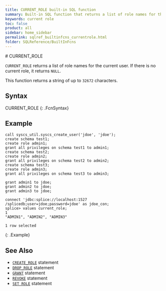```yaml
---
title: CURRENT_ROLE built-in SQL function
summary: Built-in SQL function that returns a list of role names for the current user.
keywords: current role
toc: false
product: all
sidebar: home_sidebar
permalink: sqlref_builtinfcns_currentrole.html
folder: SQLReference/BuiltInFcns
---
```

<section>
<div class="TopicContent" data-swiftype-index="true" markdown="1">
# CURRENT_ROLE

`CURRENT_ROLE` returns a list of role names for the current user. If there is no current role, it returns `NULL`.

This function returns a string of up to `32672` characters.

## Syntax

<div class="fcnWrapperWide" markdown="1">
    CURRENT_ROLE
{: .FcnSyntax}

</div>

## Example

```
call syscs_util.syscs_create_user('jdoe', 'jdoe');
create schema test1;
create role admin1;
grant all privileges on schema test1 to admin1;
create schema test2;
create role admin2;
grant all privileges on schema test2 to admin2;
create schema test3;
create role admin3;
grant all privileges on schema test3 to admin3;

grant admin1 to jdoe;
grant admin2 to jdoe;
grant admin3 to jdoe;

connect 'jdbc:splice://localhost:1527 /splicedb;user=jdoe;password=jdoe' as jdoe_con;
splice> values current_role;
1
"ADMIN1", "ADMIN2", "ADMIN3"

1 row selected
```
{: .Example}


## See Also

* [`CREATE_ROLE`](sqlref_statements_createrole.html) statement
* [`DROP_ROLE`](sqlref_statements_droprole.html) statement
* [`GRANT`](sqlref_statements_grant.html) statement
* [`REVOKE`](sqlref_statements_revoke.html) statement
* [`SET ROLE`](sqlref_statements_setrole.html) statement

</div>
</section>
